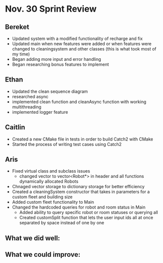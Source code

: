 # Nov. 30 Sprint Review


## Bereket
- Updated system with a modified functionality of recharge and fix
- Updated main when new features were added or when features were changed to cleaningsystem and other classes (this is what took most of my time)
- Began adding more input and error handling
- Began researching bonus features to implement

## Ethan
- Updated the clean sequence diagram
- researched async
- implemented clean function and cleanAsync function with working multithreading
- implemented logger feature

## Caitlin
- Created a new CMake file in tests in order to build Catch2 with CMake
- Started the process of writing test cases using Catch2


## Aris

- Fixed virtual class and subclass issues
  - changed vector to vector<Robot*> in header and all functions dynamically allocated Robots
- Chnaged vector storage to dictionary storage for better efficiency 
- Created a cleaningSystem constructor that takes in parameters for a custom fleet and building size
- Added custom fleet functionality to Main
- Changed the hardcoded queries for robot and room status in Main
  - Added ability to query specific robot or room statuses or querying all
  - Created customSplit function that lets the user input ids all at once separated by space instead of one by one      



## What we did well:


## What we could improve:

